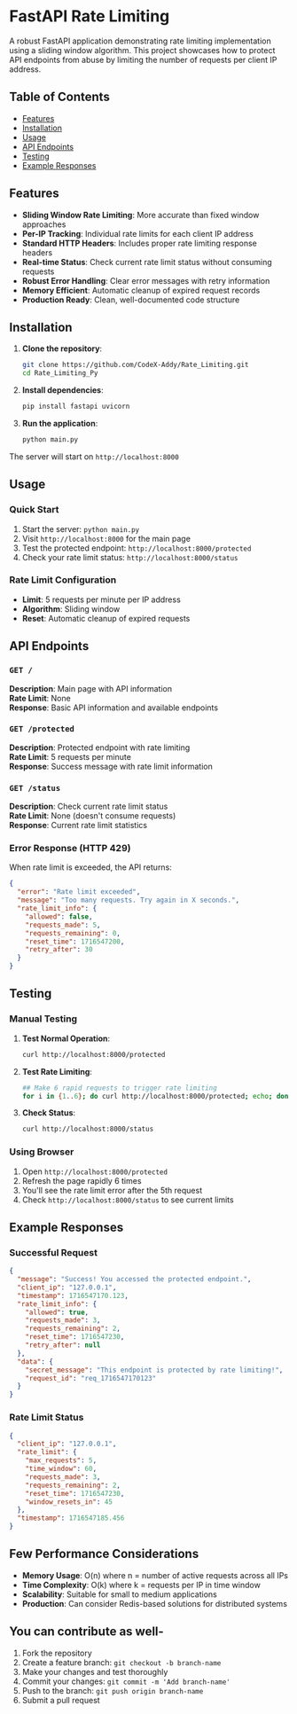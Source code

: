 # FastAPI Rate Limiting 

A robust FastAPI application demonstrating rate limiting implementation using a sliding window algorithm. This project showcases how to protect API endpoints from abuse by limiting the number of requests per client IP address.

## Table of Contents
- [Features](#features)
- [Installation](#installation)
- [Usage](#usage)
- [API Endpoints](#api-endpoints)
- [Testing](#testing)
- [Example Responses](#example-responses)

## Features

- **Sliding Window Rate Limiting**: More accurate than fixed window approaches
- **Per-IP Tracking**: Individual rate limits for each client IP address
- **Standard HTTP Headers**: Includes proper rate limiting response headers
- **Real-time Status**: Check current rate limit status without consuming requests
- **Robust Error Handling**: Clear error messages with retry information
- **Memory Efficient**: Automatic cleanup of expired request records
- **Production Ready**: Clean, well-documented code structure

## Installation

1. **Clone the repository**:
   ```bash
   git clone https://github.com/CodeX-Addy/Rate_Limiting.git
   cd Rate_Limiting_Py
   ```

2. **Install dependencies**:
   ```bash
   pip install fastapi uvicorn
   ```

3. **Run the application**:
   ```bash
   python main.py
   ```

The server will start on `http://localhost:8000`

## Usage

### Quick Start
1. Start the server: `python main.py`
2. Visit `http://localhost:8000` for the main page
3. Test the protected endpoint: `http://localhost:8000/protected`
4. Check your rate limit status: `http://localhost:8000/status`

### Rate Limit Configuration
- **Limit**: 5 requests per minute per IP address
- **Algorithm**: Sliding window
- **Reset**: Automatic cleanup of expired requests

##  API Endpoints

### `GET /`
**Description**: Main page with API information  
**Rate Limit**: None  
**Response**: Basic API information and available endpoints

### `GET /protected`
**Description**: Protected endpoint with rate limiting  
**Rate Limit**: 5 requests per minute  
**Response**: Success message with rate limit information

### `GET /status`
**Description**: Check current rate limit status  
**Rate Limit**: None (doesn't consume requests)  
**Response**: Current rate limit statistics



### Error Response (HTTP 429)
When rate limit is exceeded, the API returns:
```json
{
  "error": "Rate limit exceeded",
  "message": "Too many requests. Try again in X seconds.",
  "rate_limit_info": {
    "allowed": false,
    "requests_made": 5,
    "requests_remaining": 0,
    "reset_time": 1716547200,
    "retry_after": 30
  }
}
```

## Testing

### Manual Testing
1. **Test Normal Operation**:
   ```bash
   curl http://localhost:8000/protected
   ```

2. **Test Rate Limiting**:
   ```bash
   ## Make 6 rapid requests to trigger rate limiting
   for i in {1..6}; do curl http://localhost:8000/protected; echo; done
   ```

3. **Check Status**:
   ```bash
   curl http://localhost:8000/status
   ```

### Using Browser
1. Open `http://localhost:8000/protected`
2. Refresh the page rapidly 6 times
3. You'll see the rate limit error after the 5th request
4. Check `http://localhost:8000/status` to see current limits



## Example Responses

### Successful Request
```json
{
  "message": "Success! You accessed the protected endpoint.",
  "client_ip": "127.0.0.1",
  "timestamp": 1716547170.123,
  "rate_limit_info": {
    "allowed": true,
    "requests_made": 3,
    "requests_remaining": 2,
    "reset_time": 1716547230,
    "retry_after": null
  },
  "data": {
    "secret_message": "This endpoint is protected by rate limiting!",
    "request_id": "req_1716547170123"
  }
}
```

### Rate Limit Status
```json
{
  "client_ip": "127.0.0.1",
  "rate_limit": {
    "max_requests": 5,
    "time_window": 60,
    "requests_made": 3,
    "requests_remaining": 2,
    "reset_time": 1716547230,
    "window_resets_in": 45
  },
  "timestamp": 1716547185.456
}
```

## Few Performance Considerations

- **Memory Usage**: O(n) where n = number of active requests across all IPs
- **Time Complexity**: O(k) where k = requests per IP in time window
- **Scalability**: Suitable for small to medium applications
- **Production**: Can consider Redis-based solutions for distributed systems

## You can contribute as well-

1. Fork the repository
2. Create a feature branch: `git checkout -b branch-name`
3. Make your changes and test thoroughly
4. Commit your changes: `git commit -m 'Add branch-name'`
5. Push to the branch: `git push origin branch-name`
6. Submit a pull request


